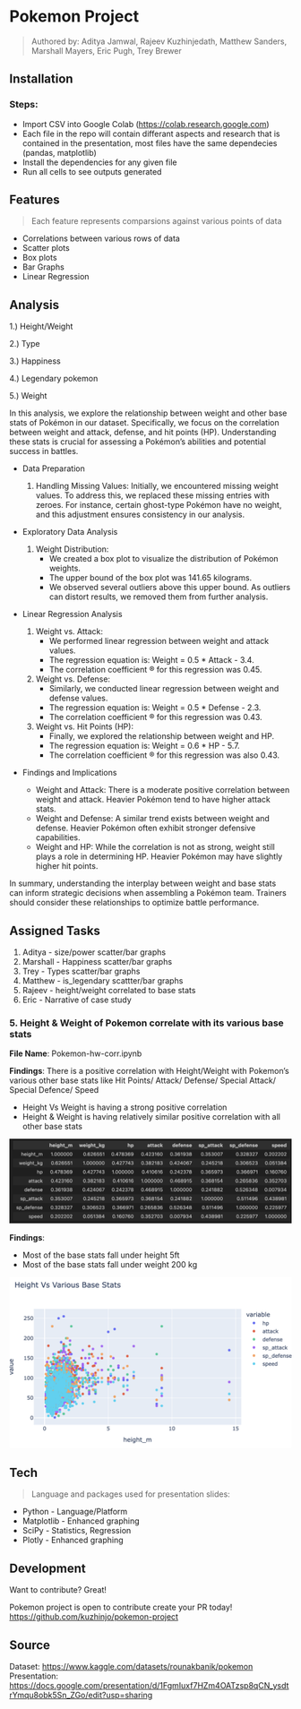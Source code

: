 # Pokemon Project
> Authored by: Aditya Jamwal, Rajeev Kuzhinjedath, Matthew Sanders, Marshall Mayers, Eric Pugh, Trey Brewer
## Installation



### Steps:
- Import CSV into Google Colab (https://colab.research.google.com)
- Each file in the repo will contain differant aspects and research that is contained in the presentation, most files have the same dependecies (pandas, matplotlib)
- Install the dependencies for any given file
- Run all cells to see outputs generated

## Features
 > Each feature represents comparsions against various points of data
- Correlations between various rows of data
- Scatter plots
- Box plots
- Bar Graphs
- Linear Regression

## Analysis
1.) Height/Weight

2.) Type

3.) Happiness

4.) Legendary pokemon

5.) Weight

In this analysis, we explore the relationship between weight and other base stats of Pokémon in our dataset. Specifically, we focus on the correlation between weight and attack, defense, and hit points (HP). Understanding these stats is crucial for assessing a Pokémon’s abilities and potential success in battles.

* Data Preparation
    1. Handling Missing Values: Initially, we encountered missing weight values. To address this, we replaced these missing entries with zeroes. For instance, certain ghost-type Pokémon have no weight, and this adjustment ensures consistency in our analysis.
 
* Exploratory Data Analysis
    1. Weight Distribution:
        * We created a box plot to visualize the distribution of Pokémon weights.
        * The upper bound of the box plot was 141.65 kilograms.
        * We observed several outliers above this upper bound. As outliers can distort results, we removed them from further analysis.
         
* Linear Regression Analysis
    1. Weight vs. Attack:
        * We performed linear regression between weight and attack values.
        * The regression equation is: Weight = 0.5 * Attack - 3.4.
        * The correlation coefficient ® for this regression was 0.45.
    2. Weight vs. Defense:
        * Similarly, we conducted linear regression between weight and defense values.
        * The regression equation is: Weight = 0.5 * Defense - 2.3.
        * The correlation coefficient ® for this regression was 0.43.
    3. Weight vs. Hit Points (HP):
        * Finally, we explored the relationship between weight and HP.
        * The regression equation is: Weight = 0.6 * HP - 5.7.
        * The correlation coefficient ® for this regression was also 0.43.
          
* Findings and Implications
    * Weight and Attack: There is a moderate positive correlation between weight and attack. Heavier Pokémon tend to have higher attack stats.
    * Weight and Defense: A similar trend exists between weight and defense. Heavier Pokémon often exhibit stronger defensive capabilities.
    * Weight and HP: While the correlation is not as strong, weight still plays a role in determining HP. Heavier Pokémon may have slightly higher hit points.
      
In summary, understanding the interplay between weight and base stats can inform strategic decisions when assembling a Pokémon team. Trainers should consider these relationships to optimize battle performance.

## Assigned Tasks 
1) Aditya - size/power scatter/bar graphs
2) Marshall - Happiness scatter/bar graphs
3) Trey - Types scatter/bar graphs
4)  Matthew - is_legendary scattter/bar graphs
5)  Rajeev - height/weight correlated to base stats
6)  Eric - Narrative of case study


### 5. Height & Weight of Pokemon correlate with its various base stats

**File Name**: Pokemon-hw-corr.ipynb

**Findings**: There is a positive correlation with Height/Weight with Pokemon’s various other base stats like Hit Points/ Attack/ Defense/ Special Attack/ Special Defence/ Speed

- Height Vs Weight is having a strong positive correlation
- Height & Weight is having relatively similar positive correlation with all other base stats

![Alt text](<https://github.com/kuzhinjo/pokemon-project/blob/rajeev_branch/images/corr_h_vs_w_1.png>)

**Findings**: 
- Most of the base stats fall under height 5ft
- Most of the base stats fall under weight 200 kg

![Alt text](<https://github.com/kuzhinjo/pokemon-project/blob/rajeev_branch/images/corr_h_vs_w_2.png>)

## Tech

> Language and packages used for presentation slides:

- Python - Language/Platform
- Matplotlib - Enhanced graphing
- SciPy - Statistics, Regression
- Plotly - Enhanced graphing



## Development

Want to contribute? Great!

Pokemon project is open to contribute create your PR today! 
https://github.com/kuzhinjo/pokemon-project

## Source
Dataset: https://www.kaggle.com/datasets/rounakbanik/pokemon
Presentation: https://docs.google.com/presentation/d/1FgmIuxf7HZm4OATzsp8qCN_ysdtrYmqu8obk5Sn_ZGo/edit?usp=sharing
